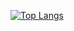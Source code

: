 [![Top Langs](https://github-readme-stats.vercel.app/api/top-langs/?username=KyryloSmyrnov&layout=compact&theme=tokyonight)](https://github.com/anuraghazra/github-readme-stats)
